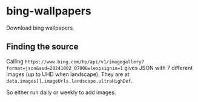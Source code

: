 # bing-wallpapers
Download bing wallpapers.

## Finding the source
Calling `https://www.bing.com/hp/api/v1/imagegallery?format=json&ssd=20241002_0700&wlexpsignin=1` gives JSON with 7 different images (up to UHD when landscape). They are at `data.images[].imageUrls.landscape.ultraHighDef`.

So either run daily or weekly to add images.
